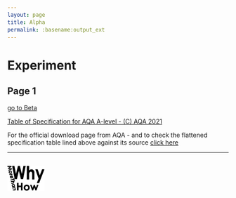 ```yaml
---
layout: page
title: Alpha
permalink: :basename:output_ext
---
```


# Experiment 
## Page 1
 
[go to Beta](pagetwo.html)

[Table of Specification for AQA A-level - (C) AQA 2021](\NonProcessed\AQA7517SpecFlatTable.html)

For the official download page from AQA - and to check the flattened specification table lined above against its source [click  here](https://www.aqa.org.uk/subjects/computer-science-and-it/as-and-a-level/computer-science-7516-7517)


---
!["WhyMoreThanHow Logo"](WhyMoreThanHow85x60.png)
---